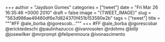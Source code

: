 
+++
author = "Jaydson Gomes"
categories = ["tweet"]
date = "Fri Mar 26 16:35:46 +0000 2010"
draft = false
image = "{TWEET_IMAGE}"
slug = "563d986ae49480df6e7d824370f451b153580e2b"
tags = ["tweet"]
title = """#FF @ale_borba @igorescob..."""
+++
#FF @ale_borba @igorescobar @ericktedeschi @paulinhazucco @ivanrosolen @rdohms @billjr @josewilker @mrprompt @felipenmoura @ivonascimento
